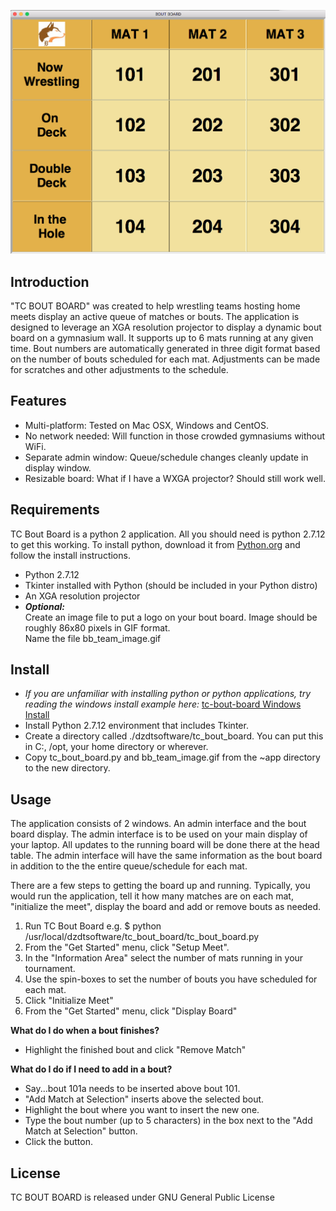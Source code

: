 ![Sample Board Image](https://github.com/nitrotc/tc-bout-board/blob/master/docs/board_sample.png)
## Introduction
"TC BOUT BOARD" was created to help wrestling teams hosting home meets display an active queue of matches or bouts. 
The application is designed to leverage an XGA resolution projector to display a dynamic bout board on a 
 gymnasium wall. It supports up to 6 mats running at any given time. Bout numbers are automatically generated in three 
 digit format based on the number of bouts scheduled for each mat.  Adjustments can be made for scratches and other
 adjustments to the schedule.  

## Features
- Multi-platform: Tested on Mac OSX, Windows and CentOS.
- No network needed: Will function in those crowded gymnasiums without WiFi.
- Separate admin window: Queue/schedule changes cleanly update in display window.
- Resizable board: What if I have a WXGA projector?  Should still work well.  

## Requirements
TC Bout Board is a python 2 application.  All you should need is python 2.7.12 to get this working.  To install python, 
download it from [Python.org](https://www.python.org/) and  follow the install instructions. 
- Python 2.7.12
- Tkinter installed with Python (should be included in your Python distro)
- An XGA resolution projector
- ***Optional:***  
Create an image file to put a logo on your bout board.
Image should be roughly 86x80 pixels in GIF format.  
Name the file bb_team_image.gif

## Install
- *If you are unfamiliar with installing python or python applications, try reading the windows install example here:*
   [tc-bout-board Windows Install](https://github.com/nitrotc/tc-bout-board/blob/master/docs/tc-bout-board-win-install.pdf)
- Install Python 2.7.12 environment that includes Tkinter.
- Create a directory called ./dzdtsoftware/tc_bout_board. You can put this in C:\, /opt, your home directory or wherever.
- Copy tc_bout_board.py and bb_team_image.gif from the ~app directory to the new directory.  

## Usage
The application consists of 2 windows.  An admin interface and the bout board display.  The admin interface is to 
be used on your main display of your laptop. All updates to the running board will be done there at the head table. 
The admin interface will have the same information as the bout board in addition to the the entire queue/schedule for 
each mat.

There are a few steps to getting the board up and running.  Typically, you would run the application, 
tell it how many matches are on each mat, "initialize the meet", display the board and add or remove bouts as
needed.
 1. Run TC Bout Board e.g. $ python /usr/local/dzdtsoftware/tc_bout_board/tc_bout_board.py
 2. From the "Get Started" menu, click "Setup Meet".
 3. In the "Information Area" select the number of mats running in your tournament.
 4. Use the spin-boxes to set the number of bouts you have scheduled for each mat.
 5. Click "Initialize Meet"
 6. From the "Get Started" menu, click "Display Board"  
 
**What do I do when a bout finishes?**
- Highlight the finished bout and click "Remove Match"
 
**What do I do if I need to add in a bout?**
- Say...bout 101a needs to be inserted above bout 101.
- "Add Match at Selection" inserts above the selected bout.
- Highlight the bout where you want to insert the new one.
- Type the bout number (up to 5 characters) in the box next to the "Add Match at Selection" button.
- Click the button.  
 
## License
TC BOUT BOARD is released under GNU General Public License
